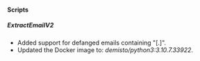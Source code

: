 
#### Scripts
##### ExtractEmailV2
- Added support for defanged emails containing "[.]".
- Updated the Docker image to: *demisto/python3:3.10.7.33922*.
